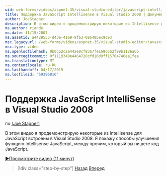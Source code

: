 ```yaml
---
uid: web-forms/videos/aspnet-35/visual-studio-editor/javascript-intellisense-support-in-visual-studio-2008
title: Поддержка JavaScript Intellisense в Visual Studio 2008 | Документация Майкрософт
author: JoeStagner
description: В этом видео я продемонстрирую некоторые из Intellisense для JavaScript встроены в Visual Studio 2008. Я покажу способы улучшения функции Intellisense JavaScript...
ms.author: riande
ms.date: 11/15/2007
ms.assetid: a4429553-d43e-4169-9fb3-086405ec9c93
msc.legacyurl: /web-forms/videos/aspnet-35/visual-studio-editor/javascript-intellisense-support-in-visual-studio-2008
msc.type: video
ms.openlocfilehash: 0b0c52c2a442e0cf8367fe168c6b2f99b1126a6b
ms.sourcegitcommit: 0f1119340e4464720cfd16d0ff15764746ea1fea
ms.translationtype: MT
ms.contentlocale: ru-RU
ms.lasthandoff: 04/17/2019
ms.locfileid: "59396016"
---
```

# <a name="javascript-intellisense-support-in-visual-studio-2008"></a>Поддержка JavaScript IntelliSense в Visual Studio 2008

по [(Joe Stagner)](https://github.com/JoeStagner)

В этом видео я продемонстрирую некоторые из Intellisense для JavaScript встроены в Visual Studio 2008. Я покажу способы улучшения функцию Intellisense JavaScript, между прочим, который вы пишете код JavaScript.

[&#9654;Просмотрите видео (11 минут)](https://channel9.msdn.com/Blogs/ASP-NET-Site-Videos/javascript-intellisense-support-in-visual-studio-2008)

> [!div class="step-by-step"]
> [Назад](new-designer-support-in-visual-studio-2008.md)
> [Вперед](javascript-debugging-in-visual-studio-2008.md)
